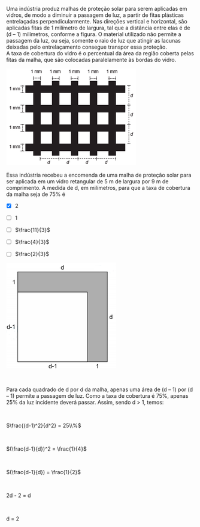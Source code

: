 

Uma indústria produz malhas de proteção solar para serem aplicadas em vidros, de modo a diminuir a passagem de luz, a partir de fitas plásticas entrelaçadas perpendicularmente. Nas direções vertical e horizontal, são aplicadas fitas de 1 milímetro de largura, tal que a distância entre elas é de (d – 1) milímetros, conforme a figura. O material utilizado não permite a passagem da luz, ou seja, somente o raio de luz que atingir as lacunas deixadas pelo entrelaçamento consegue transpor essa proteção.\
A taxa de cobertura do vidro é o percentual da área da região coberta pelas fitas da malha, que são colocadas paralelamente às bordas do vidro.

![](eab485a8-e43c-43d5-43aa-4d4f00de8b67.png)

Essa indústria recebeu a encomenda de uma malha de proteção solar para ser aplicada em um vidro retangular de 5 m de largura por 9 m de comprimento. A medida de d, em milímetros, para que a taxa de cobertura da malha seja de 75% é



- [x] 2
- [ ] 1
- [ ] $\frac{11}{3}$
- [ ] $\frac{4}{3}$
- [ ] $\frac{2}{3}$


![](24e156f6-6d95-7743-7766-a3141479ccf6.png)

 

Para cada quadrado de d por d da malha, apenas uma área de (d – 1) por (d – 1) permite a passagem de luz. Como a taxa de cobertura é 75%, apenas 25% da luz incidente deverá passar. Assim, sendo d > 1, temos:

 

$\frac{(d-1)^2}{d^2} = 25\\%$

 

$(\frac{d-1}{d})^2 = \frac{1}{4}$

 

$(\frac{d-1}{d}) = \frac{1}{2}$

 

2d - 2 = d

 

d = 2
